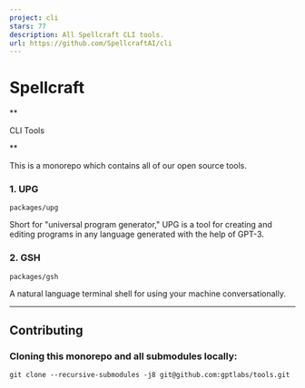 ```yaml
---
project: cli
stars: 77
description: All Spellcraft CLI tools.
url: https://github.com/SpellcraftAI/cli
---
```


Spellcraft
==========

**

CLI Tools

**

This is a monorepo which contains all of our open source tools.

### 1\. UPG

`packages/upg`

Short for "universal program generator," UPG is a tool for creating and editing programs in any language generated with the help of GPT-3.

### 2\. GSH

`packages/gsh`

A natural language terminal shell for using your machine conversationally.

* * *

**Contributing**
----------------

### Cloning this monorepo and all submodules locally:

`git clone --recursive-submodules -j8 git@github.com:gptlabs/tools.git`
